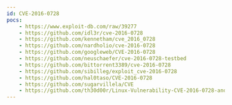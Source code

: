 ```yaml
---
id: CVE-2016-0728
pocs:
    - https://www.exploit-db.com/raw/39277
    - https://github.com/idl3r/cve-2016-0728
    - https://github.com/kennetham/cve_2016_0728
    - https://github.com/nardholio/cve-2016-0728
    - https://github.com/googleweb/CVE-2016-0728
    - https://github.com/neuschaefer/cve-2016-0728-testbed
    - https://github.com/bittorrent3389/cve-2016-0728
    - https://github.com/sibilleg/exploit_cve-2016-0728
    - https://github.com/hal0taso/CVE-2016-0728
    - https://github.com/sugarvillela/CVE
    - https://github.com/th30d00r/Linux-Vulnerability-CVE-2016-0728-and-Exploit
---
```

